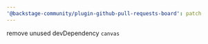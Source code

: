 ```yaml
---
'@backstage-community/plugin-github-pull-requests-board': patch
---
```


remove unused devDependency `canvas`
